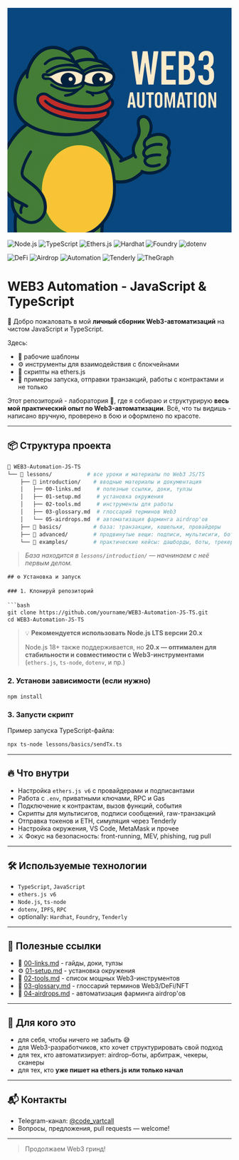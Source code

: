 ![Web3 Automation](./banner.png)

![Node.js](https://img.shields.io/badge/Node.js-20%2B-brightgreen)
![TypeScript](https://img.shields.io/badge/TypeScript-%F0%9F%94%A5-blue)
![Ethers.js](https://img.shields.io/badge/ethers.js-v6-purple)
![Hardhat](https://img.shields.io/badge/Hardhat-smart--contracts-orange)
![Foundry](https://img.shields.io/badge/Foundry-fast--builds-9cf)
![dotenv](https://img.shields.io/badge/dotenv-env--config-lightgrey)

![DeFi](https://img.shields.io/badge/DeFi-automation-green)
![Airdrop](https://img.shields.io/badge/Airdrop-farming-ff69b4)
![Automation](https://img.shields.io/badge/Web3--Bots-OnFire-red)
![Tenderly](https://img.shields.io/badge/Tenderly-simulation-blueviolet)
![TheGraph](https://img.shields.io/badge/TheGraph-data--indexing-lightblue)

# WEB3 Automation - JavaScript & TypeScript

🧠 Добро пожаловать в мой **личный сборник Web3-автоматизаций** на чистом JavaScript и TypeScript.

Здесь:

- 🔧 рабочие шаблоны
- ⚙️ инструменты для взаимодействия с блокчейнами
- 🧱 скрипты на ethers.js
- 🚀 примеры запуска, отправки транзакций, работы с контрактами и не только

Этот репозиторий - лаборатория 🔬, где я собираю и структурирую **весь мой практический опыт по Web3-автоматизации**. Всё, что ты видишь - написано вручную, проверено в бою и оформлено по красоте.

---

## 📦 Структура проекта

```bash
📁 WEB3-Automation-JS-TS
└── 📁 lessons/           # все уроки и материалы по Web3 JS/TS
    ├── 📁 introduction/    # вводные материалы и документация
    │   ├── 00-links.md     # полезные ссылки, доки, тулзы
    │   ├── 01-setup.md     # установка окружения
    │   ├── 02-tools.md     # инструменты для работы
    │   ├── 03-glossary.md  # глоссарий терминов Web3
    │   └── 05-airdrops.md  # автоматизация фарминга airdrop'ов
    ├── 📁 basics/          # база: транзакции, кошельки, провайдеры
    ├── 📁 advanced/        # продвинутые вещи: подписи, мультисиги, боты, безопасность
    └── 📁 examples/        # практические кейсы: дашборды, боты, трекеры
```

> _База находится в `lessons/introduction/` — начнинаем с неё первым делом._

````
## ⚙️ Установка и запуск

### 1. Клонируй репозиторий

```bash
git clone https://github.com/yourname/WEB3-Automation-JS-TS.git
cd WEB3-Automation-JS-TS
````

> 💡 **Рекомендуется использовать Node.js LTS версии 20.x**
>
> Node.js 18+ также поддерживается, но **20.x — оптимален для стабильности и совместимости с Web3-инструментами** (`ethers.js`, `ts-node`, `dotenv`, и пр.)

### 2. Установи зависимости (если нужно)

```bash
npm install
```

### 3. Запусти скрипт

Пример запуска TypeScript-файла:

```bash
npx ts-node lessons/basics/sendTx.ts
```

---

## 🔥 Что внутри

- Настройка `ethers.js v6` с провайдерами и подписантами
- Работа с `.env`, приватными ключами, RPC и Gas
- Подключение к контрактам, вызов функций, события
- Скрипты для мультисигов, подписи сообщений, raw-транзакций
- Отправка токенов и ETH, симуляция через Tenderly
- Настройка окружения, VS Code, MetaMask и прочее
- ⚔️ Фокус на безопасность: front-running, MEV, phishing, rug pull

---

## 🛠 Используемые технологии

- `TypeScript`, `JavaScript`
- `ethers.js v6`
- `Node.js`, `ts-node`
- `dotenv`, `IPFS`, `RPC`
- optionally: `Hardhat`, `Foundry`, `Tenderly`

---

## 🧭 Полезные ссылки

- 📄 [00-links.md](./lessons/introduction/00-links.md) - гайды, доки, тулзы
- ⚙️ [01-setup.md](./lessons/introduction/01-setup.md) - установка окружения
- 🧰 [02-tools.md](./lessons/introduction/02-tools.md) - список мощных Web3-инструментов
- 📘 [03-glossary.md](./lessons/introduction/03-glossary.md) - глоссарий терминов Web3/DeFi/NFT
- 🧠 [04-airdrops.md](./lessons/introduction/04-airdrops.md) - автоматизация фарминга airdrop'ов

---

## 🧠 Для кого это

- для себя, чтобы ничего не забыть 😅
- для Web3-разработчиков, кто хочет структурировать свой подход
- для тех, кто автоматизирует: airdrop-боты, арбитраж, чекеры, сканеры
- для тех, кто **уже пишет на ethers.js или только начал**

---

## 📬 Контакты

- Telegram-канал: [@code_vartcall](https://t.me/code_vartcall)
- Вопросы, предложения, pull requests — welcome!

---

> Продолжаем Web3 гринд!

